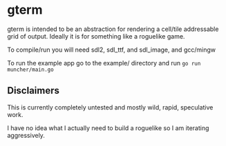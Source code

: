 # gterm

gterm is intended to be an abstraction for rendering a cell/tile addressable grid of output. Ideally it is for something like a roguelike game.

To compile/run you will need sdl2, sdl_ttf, and sdl_image, and gcc/mingw

To run the example app go to the example/ directory and run `go run muncher/main.go`

## Disclaimers

This is currently completely untested and mostly wild, rapid, speculative work.

I have no idea what I actually need to build a roguelike so I am iterating aggressively.
